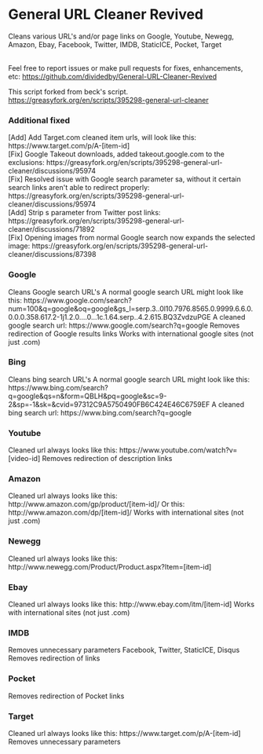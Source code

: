 <h1>General URL Cleaner Revived</h1>
Cleans various URL's and/or page links on Google, Youtube, Newegg, Amazon, Ebay, Facebook, Twitter, IMDB, StaticICE, Pocket, Target

<br>Feel free to report issues or make pull requests for fixes, enhancements, etc: https://github.com/dividedby/General-URL-Cleaner-Revived

This script forked from beck's script. https://greasyfork.org/en/scripts/395298-general-url-cleaner
<h3>Additional fixed</h3>
[Add] Add Target.com cleaned item urls, will look like this: https://www.target.com/p/A-[item-id]<br>
[Fix] Google Takeout downloads, added takeout.google.com to the exclusions: https://greasyfork.org/en/scripts/395298-general-url-cleaner/discussions/95974<br>
[Fix] Resolved issue with Google search parameter sa, without it certain search links aren't able to redirect properly: https://greasyfork.org/en/scripts/395298-general-url-cleaner/discussions/95974<br>
[Add] Strip s parameter from Twitter post links: https://greasyfork.org/en/scripts/395298-general-url-cleaner/discussions/71892<br>
[Fix] Opening images from normal Google search now expands the selected image: https://greasyfork.org/en/scripts/395298-general-url-cleaner/discussions/87398
<h3>Google</h3>
Cleans Google search URL's
A normal google search URL might look like this: https://www.google.com/search?num=100&q=google&oq=google&gs_l=serp.3..0l10.7976.8565.0.9999.6.6.0.0.0.0.358.617.2-1j1.2.0....0...1c.1.64.serp..4.2.615.BQ3ZvdzuPGE
A cleaned google search url: https://www.google.com/search?q=google
Removes redirection of Google results links
Works with international google sites (not just .com)
<h3>Bing</h3>
Cleans bing search URL's
A normal google search URL might look like this: https://www.bing.com/search?q=google&qs=n&form=QBLH&pq=google&sc=9-2&sp=-1&sk=&cvid=97312C9A5750490FB6C424E46C6759EF
A cleaned bing search url: https://www.bing.com/search?q=google
<h3>Youtube</h3>
Cleaned url always looks like this: https://www.youtube.com/watch?v=[video-id]
Removes redirection of description links
<h3>Amazon</h3>
Cleaned url always looks like this: http://www.amazon.com/gp/product/[item-id]/ Or this: http://www.amazon.com/dp/[item-id]/
Works with international sites (not just .com)
<h3>Newegg</h3>
Cleaned url always looks like this: http://www.newegg.com/Product/Product.aspx?Item=[item-id]
<h3>Ebay</h3>
Cleaned url always looks like this: http://www.ebay.com/itm/[item-id]
Works with international sites (not just .com)
<h3>IMDB</h3>
Removes unnecessary parameters Facebook, Twitter, StaticICE, Disqus
Removes redirection of links
<h3>Pocket</h3>
Removes redirection of Pocket links
<h3>Target</h3>
Cleaned url always looks like this: https://www.target.com/p/A-[item-id]
Removes unnecessary parameters
